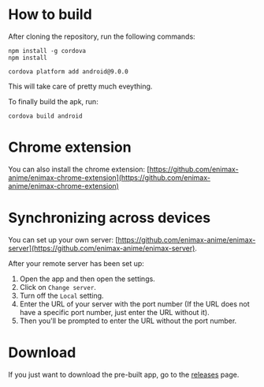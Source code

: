 # How to build

After cloning the repository, run the following commands:

```
npm install -g cordova
npm install
```

```
cordova platform add android@9.0.0
```

This will take care of pretty much eveything.

To finally build the apk, run:

```
cordova build android
```

# Chrome extension
You can also install the chrome extension: [https://github.com/enimax-anime/enimax-chrome-extension](https://github.com/enimax-anime/enimax-chrome-extension)


# Synchronizing across devices

You can set up your own server: [https://github.com/enimax-anime/enimax-server](https://github.com/enimax-anime/enimax-server).

After your remote server has been set up:
1. Open the app and then open the settings.
2. Click on `Change server`.
3. Turn off the `Local` setting.
4. Enter the URL of your server with the port number (If the URL does not have a specific port number, just enter the URL without it).
5. Then you'll be prompted to enter the URL without the port number.



# Download

If you just want to download the pre-built app, go to the [releases](https://github.com/enimax-anime/enimax/releases) page.


